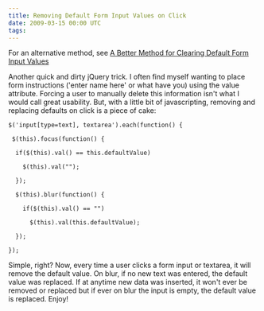 ```yaml
---
title: Removing Default Form Input Values on Click
date: 2009-03-15 00:00 UTC
tags:
---
```


<p>For an alternative method, see <a href="http://markupboy.com/2009/10/a-better-method-for-clearing-d.html">A Better Method for Clearing Default Form Input Values</a></p></p>
<p>Another quick and dirty jQuery trick.  I often find myself wanting to place form instructions ('enter name here' or what have you) using the value attribute.  Forcing a user to manually delete this information isn't what I would call great usability.  But, with a little bit of javascripting, removing and replacing defaults on click is a piece of cake:</p>
<p><code class="js">$('input[type=text], textarea').each(function() {&nbsp;<br />
 $(this).focus(function() {<br />
&nbsp;&nbsp;if($(this).val() == this.defaultValue)<br />
&nbsp;&nbsp;&nbsp;&nbsp;$(this).val("");<br />
&nbsp;&nbsp;});<br />
&nbsp;&nbsp;$(this).blur(function() {<br />
&nbsp;&nbsp;&nbsp;&nbsp;if($(this).val() == "")<br />
&nbsp;&nbsp; &nbsp; &nbsp;$(this).val(this.defaultValue);<br />
&nbsp;&nbsp;});<br />
});</code></p>
<p>
Simple, right?  Now, every time a user clicks a form input or textarea, it will remove the default value.  On blur, if no new text was entered, the default value was replaced.  If at anytime new data was inserted, it won't ever be removed or replaced but if ever on blur the input is empty, the default value is replaced.  Enjoy!</p>
